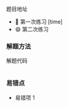 题目地址



- :slightly_smiling_face: 第一次练习 [time]
- :smile: 第二次练习



### 解题方法

解题代码

```java

```



### 易错点

- 易错项 1

